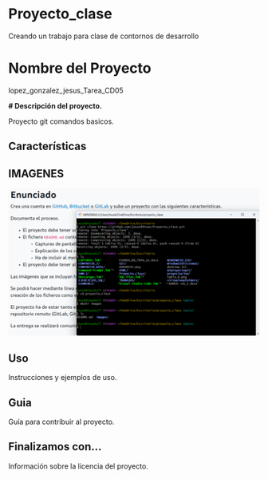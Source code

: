# Proyecto_clase

Creando un trabajo para clase de contornos de desarrollo

# Nombre del Proyecto

lopez_gonzalez_jesus_Tarea_CD05

**# Descripción del proyecto.**

Proyecto git comandos basicos.

## Características



## IMAGENES


![Captura creacion carpeta imagenes, la cual añado](images/captura_git_cd.png)

## Uso

Instrucciones y ejemplos de uso.

## Guia

Guía para contribuir al proyecto.

## Finalizamos con...

Información sobre la licencia del proyecto.
